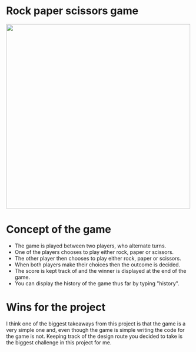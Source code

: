 # Rock paper scissors game

<img src="https://miro.medium.com/max/800/1*8du96SQUQ0NlWmWvVu20Zw.png" alt="" height="500">

# Concept of the game
* The game is played between two players, who alternate turns.
* One of the players chooses to play either rock, paper or scissors.
* The other player then chooses to play either rock, paper or scissors.
* When both players make their choices then the outcome is decided.
* The score is kept track of and the winner is displayed at the end of the game.
* You can display the history of the game thus far by typing "history".


# Wins for the project
I think one of the biggest takeaways from this project is that the game is a very simple one and, even though
the game is simple writing the code for the game is not. Keeping track of the design route you decided to take
is the biggest challenge in this project for me.
